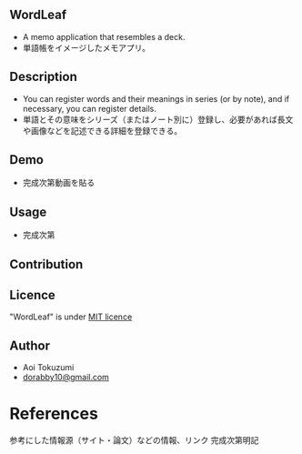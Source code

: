 ## WordLeaf
* A memo application that resembles a deck.
* 単語帳をイメージしたメモアプリ。


## Description
* You can register words and their meanings in series (or by note), and if necessary, you can register details.
* 単語とその意味をシリーズ（またはノート別に）登録し、必要があれば長文や画像などを記述できる詳細を登録できる。

## Demo
* 完成次第動画を貼る

## Usage
* 完成次第

## Contribution

## Licence

"WordLeaf" is under  [MIT licence](https://github.com/dorabby/wordleaf.git)

## Author
* Aoi Tokuzumi
* dorabby10@gmail.com

# References
参考にした情報源（サイト・論文）などの情報、リンク
完成次第明記